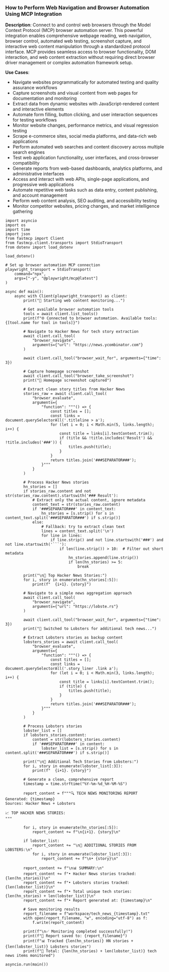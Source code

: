 ### How to Perform Web Navigation and Browser Automation Using MCP Integration

**Description**: Connect to and control web browsers through the Model Context Protocol (MCP) browser automation server. This powerful integration enables comprehensive webpage reading, web navigation, browser control, automated web testing, screenshot capture, and interactive web content manipulation through a standardized protocol interface. MCP provides seamless access to browser functionality, DOM interaction, and web content extraction without requiring direct browser driver management or complex automation framework setup.

**Use Cases**:
- Navigate websites programmatically for automated testing and quality assurance workflows
- Capture screenshots and visual content from web pages for documentation and monitoring
- Extract data from dynamic websites with JavaScript-rendered content and interactive elements
- Automate form filling, button clicking, and user interaction sequences for testing workflows
- Monitor website changes, performance metrics, and visual regression testing
- Scrape e-commerce sites, social media platforms, and data-rich web applications
- Perform automated web searches and content discovery across multiple search engines
- Test web application functionality, user interfaces, and cross-browser compatibility
- Generate reports from web-based dashboards, analytics platforms, and administrative interfaces
- Access and interact with web APIs, single-page applications, and progressive web applications
- Automate repetitive web tasks such as data entry, content publishing, and account management
- Perform web content analysis, SEO auditing, and accessibility testing
- Monitor competitor websites, pricing changes, and market intelligence gathering

```
import asyncio
import os
import time
import json
from fastmcp import Client
from fastmcp.client.transports import StdioTransport
from dotenv import load_dotenv

load_dotenv()

# Set up browser automation MCP connection
playwright_transport = StdioTransport(
    command="npx",
    args=["-y", "@playwright/mcp@latest"]
)

async def main():
    async with Client(playwright_transport) as client:
        print("🔄 Starting web content monitoring...")
        
        # Get available browser automation tools
        tools = await client.list_tools()
        print(f"🌐 Connected to browser automation. Available tools: {[tool.name for tool in tools]}")
        
        # Navigate to Hacker News for tech story extraction
        await client.call_tool(
            "browser_navigate",
            arguments={"url": "https://news.ycombinator.com"}
        )
        
        await client.call_tool("browser_wait_for", arguments={"time": 3})
        
        # Capture homepage screenshot
        await client.call_tool("browser_take_screenshot")
        print("📸 Homepage screenshot captured")
        
        # Extract clean story titles from Hacker News
        stories_raw = await client.call_tool(
            "browser_evaluate",
            arguments={
                "function": """() => {
                    const titles = [];
                    const links = document.querySelectorAll('.titleline > a');
                    for (let i = 0; i < Math.min(5, links.length); i++) {
                        const title = links[i].textContent.trim();
                        if (title && !title.includes('Result') && !title.includes('###')) {
                            titles.push(title);
                        }
                    }
                    return titles.join('###SEPARATOR###');
                }"""
            }
        )
        
        # Process Hacker News stories
        hn_stories = []
        if stories_raw.content and not str(stories_raw.content).startswith('### Result'):
            # Extract only the actual content, ignore metadata
            content_text = str(stories_raw.content)
            if '###SEPARATOR###' in content_text:
                hn_stories = [s.strip() for s in content_text.split('###SEPARATOR###') if s.strip()]
            else:
                # Fallback: try to extract clean text
                lines = content_text.split('\n')
                for line in lines:
                    if line.strip() and not line.startswith('###') and not line.startswith('```'):
                        if len(line.strip()) > 10:  # Filter out short metadata
                            hn_stories.append(line.strip())
                            if len(hn_stories) >= 5:
                                break
        
        print("\n📰 Top Hacker News Stories:")
        for i, story in enumerate(hn_stories[:5]):
            print(f"  {i+1}. {story}")
        
        # Navigate to a simple news aggregation approach
        await client.call_tool(
            "browser_navigate", 
            arguments={"url": "https://lobste.rs"}
        )
        
        await client.call_tool("browser_wait_for", arguments={"time": 3})
        print("🔄 Switched to Lobsters for additional tech news...")
        
        # Extract Lobsters stories as backup content
        lobsters_stories = await client.call_tool(
            "browser_evaluate",
            arguments={
                "function": """() => {
                    const titles = [];
                    const links = document.querySelectorAll('.story_liner .link a');
                    for (let i = 0; i < Math.min(3, links.length); i++) {
                        const title = links[i].textContent.trim();
                        if (title) {
                            titles.push(title);
                        }
                    }
                    return titles.join('###SEPARATOR###');
                }"""
            }
        )
        
        # Process Lobsters stories
        lobster_list = []
        if lobsters_stories.content:
            content = str(lobsters_stories.content)
            if '###SEPARATOR###' in content:
                lobster_list = [s.strip() for s in content.split('###SEPARATOR###') if s.strip()]
        
        print("\n🦞 Additional Tech Stories from Lobsters:")
        for i, story in enumerate(lobster_list[:3]):
            print(f"  {i+1}. {story}")
        
        # Generate a clean, comprehensive report
        timestamp = time.strftime("%Y-%m-%d_%H-%M-%S")
        
        report_content = f"""🔍 TECH NEWS MONITORING REPORT
Generated: {timestamp}
Sources: Hacker News + Lobsters

📈 TOP HACKER NEWS STORIES:
"""
        
        for i, story in enumerate(hn_stories[:5]):
            report_content += f"\n{i+1}. {story}\n"
        
        if lobster_list:
            report_content += "\n🦞 ADDITIONAL STORIES FROM LOBSTERS:\n"
            for i, story in enumerate(lobster_list[:3]):
                report_content += f"\n• {story}\n"
        
        report_content += f"\n📊 SUMMARY:\n"
        report_content += f"• Hacker News stories tracked: {len(hn_stories)}\n"
        report_content += f"• Lobsters stories tracked: {len(lobster_list)}\n"
        report_content += f"• Total unique tech stories: {len(hn_stories) + len(lobster_list)}\n"
        report_content += f"• Report generated at: {timestamp}\n"
        
        # Save monitoring results
        report_filename = f"workspace/tech_news_{timestamp}.txt"
        with open(report_filename, "w", encoding="utf-8") as f:
            f.write(report_content)
        
        print(f"\n✅ Monitoring completed successfully!")
        print(f"📁 Report saved to: {report_filename}")
        print(f"📊 Tracked {len(hn_stories)} HN stories + {len(lobster_list)} Lobsters stories")
        print(f"🎯 Total: {len(hn_stories) + len(lobster_list)} tech news items monitored")

asyncio.run(main())
```
